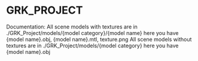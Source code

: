 # GRK_PROJECT
Documentation:
All scene models with textures are in ./GRK_Project/models/{model category}/{model name} here you have {model name}.obj, {model name}.mtl, texture.png
All scene models without textures are in ./GRK_Project/models/{model category} here you have {model name}.obj